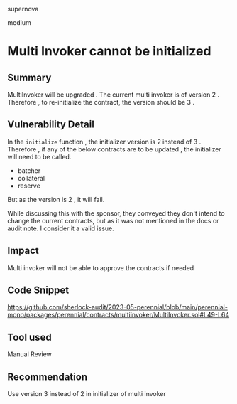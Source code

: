 supernova

medium

# Multi Invoker cannot be initialized

## Summary

MultiInvoker will be upgraded . The current multi invoker is of version 2 . Therefore , to re-initialize the contract, the version should be 3 . 

## Vulnerability Detail

In the `initialize` function , the initializer version is 2 instead of 3 . Therefore , if any of the below contracts are to be updated , the initializer will need to be called. 
- batcher
- collateral
- reserve

But as the version is 2 , it will fail.

While discussing this with the sponsor, they conveyed they don't intend to change the current contracts, but as it was not mentioned in the docs or audit note. I consider it a valid issue.

## Impact

Multi invoker will not be able to approve the contracts if needed
## Code Snippet
https://github.com/sherlock-audit/2023-05-perennial/blob/main/perennial-mono/packages/perennial/contracts/multiinvoker/MultiInvoker.sol#L49-L64
## Tool used

Manual Review

## Recommendation
Use version 3 instead of 2 in initializer of multi invoker